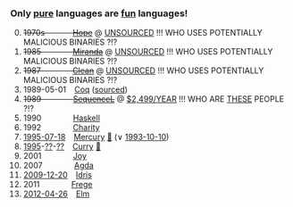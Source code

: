 ### Only [pure](https://en.wikipedia.org/wiki/List_of_programming_languages_by_type#Pure) languages are [fun](https://github.com/Fun-Using-Networks) languages!

0. ~~1970s &emsp;&emsp;&emsp; [Hope](https://en.wikipedia.org/wiki/Hope_%28programming_language%29)~~ @ [UNSOURCED](https://web.archive.org/web/20130801064002/http://www.hopemachine.co.uk/) !!! WHO USES POTENTIALLY MALICIOUS BINARIES ?!?
0. ~~1985 &emsp;&emsp;&emsp;&ensp; [Miranda](https://en.wikipedia.org/wiki/Miranda_%28programming_language%29)~~ @ [UNSOURCED](https://www.cs.kent.ac.uk/people/staff/dat/miranda/downloads/) !!! WHO USES POTENTIALLY MALICIOUS BINARIES ?!?
0. ~~1987 &emsp;&emsp;&emsp;&ensp; [Clean](https://en.wikipedia.org/wiki/Clean_%28programming_language%29)~~ @ [UNSOURCED](http://clean.cs.ru.nl/Download_Clean) !!! WHO USES POTENTIALLY MALICIOUS BINARIES ?!?
0. 1989-05-01 &ensp; [Coq](https://en.wikipedia.org/wiki/Coq) ([sourced](https://coq.inria.fr/download))
0. ~~1989 &emsp;&emsp;&emsp;&ensp; [SequenceL](https://en.wikipedia.org/wiki/SequenceL)~~ @ [$2,499/YEAR](https://texasmulticore.com/products/get-sequencel/) !!! WHO ARE [THESE](https://rosettacode.org/wiki/Category:SequenceL) PEOPLE ?!?
0. 1990 &emsp;&emsp;&emsp;&ensp; [Haskell](https://en.wikipedia.org/wiki/Haskell_%28programming_language%29)
0. 1992 &emsp;&emsp;&emsp;&ensp; [Charity](https://en.wikipedia.org/wiki/Charity_%28programming_language%29)
0. [1995-07-18](http://www.mercurylang.org/news.html) &ensp; [Mercury](https://en.wikipedia.org/wiki/Mercury_%28programming_language%29) [🖖](https://www.informatik.uni-kiel.de/~mh/FLP/implementations.html) (∨ [1993-10-10](https://github.com/Mercury-Language/mercury/graphs/contributors?from=1993-10-10&to=2016-11-23&type=c))
0. [1995](https://www.informatik.uni-kiel.de/~mh/publications/papers/index.html#Year1995)-[??](http://www-ps.informatik.uni-kiel.de/currywiki/research/papers)-[??](http://www.informatik.uni-kiel.de/~curry/reports.html) &ensp; [Curry](https://en.wikipedia.org/wiki/Curry_%28programming_language%29) [🖖](https://www.informatik.uni-kiel.de/~mh/FLP/implementations.html)
0. 2001 &emsp;&emsp;&emsp;&ensp; [Joy](https://en.wikipedia.org/wiki/Joy_%28programming_language%29)
0. 2007 &emsp;&emsp;&emsp;&ensp; [Agda](https://en.wikipedia.org/wiki/Agda_%28programming_language%29)
0. [2009-12-20](http://hackage.haskell.org/package/idris-0.1.3) &ensp; [Idris](https://en.wikipedia.org/wiki/Idris_%28programming_language%29)
0. 2011 &emsp;&emsp;&emsp;&ensp; [Frege](https://en.wikipedia.org/wiki/Frege_%28programming_language%29)
0. [2012-04-26](http://hackage.haskell.org/package/Elm-0.1.0) &ensp; [Elm](https://en.wikipedia.org/wiki/Elm_%28programming_language%29)
